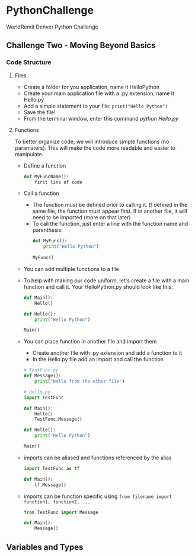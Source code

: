 # PythonChallenge
WorldRemit Denver Python Challenge

## Challenge Two - Moving Beyond Basics
### Code Structure
1. Files
   - Create a folder for you application, name it HelloPython
   - Create your main application file with a .py extension, name it Hello.py
   - Add a simple statement to your file: `print("Hello Python")`
   - Save the file!
   - From the terminal window, enter this command *python Hello.py*
2. Functions
   
   To better organize code, we will introduce simple functions (no paramaters). This will make the code more readable and easier to manipulate.

   - Define a function
  
      ```python
      def MyFuncName():
          first line of code
      ```

   - Call a function
      - The function must be defined prior to calling it. If defined in the same file, the function must appear first. If in another file, it will need to be imported (more on that later)
      - To call the function, just enter a line with the function name and parenthesis:
        ```python
        def MyFunc():
            print("Hello Python")
           
        MyFunc()
        ```
    - You can add multiple functions to a file
    - To help with making our code uniform, let's create a file with a main function and call it. Your HelloPython.py should look like this:
        ```python
        def Main():
            Hello()
        
        def Hello():
            print("Hello Python")

        Main()
        ```
    - You can place function in another file and import them
       - Create another file with .py extension and add a function to it
       - In the Hello.py file add an import and call the function
        ```python
        # TestFunc.py
        def Message():
            print("Hello from the other file")
        
        # Hello.py
        import TestFunc

        def Main():
            Hello()
            TestFunc.Message()
        
        def Hello():
            print("Hello Python")

        Main()
        ```
    - imports can be aliased and functions referenced by the alias
        ```python
        import TestFunc as tf

        def Main():
            tf.Message()
        ```
    - imports can be function specific using `from filename import function1, function2, ...`
        ```python
        from TestFunc import Message

        def Main():
            Message()
        ```
## Variables and Types